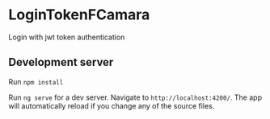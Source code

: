 # LoginTokenFCamara

Login with jwt token authentication

## Development server

Run  `npm install`

Run `ng serve` for a dev server. Navigate to `http://localhost:4200/`. The app will automatically reload if you change any of the source files.

